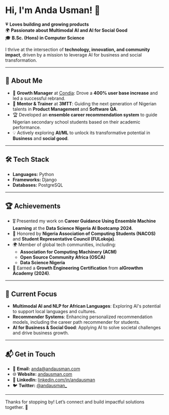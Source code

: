 # Hi, I'm **Anda Usman**! 👋  

💗 **Loves building and growing products**  
🌍 **Passionate about Multimodal AI and AI for Social Good**  
🎓 **B.Sc. (Hons) in Computer Science**  

I thrive at the intersection of **technology, innovation, and community impact**, driven by a mission to leverage AI for business and social transformation.  

---

## 🚀 About Me  

- 🌟 **Growth Manager** at [Condia](https://thecondia.com): Drove a **400% user base increase** and led a successful rebrand.  
- 🔭 **Mentor & Trainer** at **3MTT**: Guiding the next generation of Nigerian talents in **Product Management** and **Software QA**.  
- 🏆 Developed an **ensemble career recommendation system** to guide Nigerian secondary school students based on their academic performance.  
- 💡 Actively exploring **AI/ML** to unlock its transformative potential in **Business** and **social good**.  

---

## 🛠️ Tech Stack  

- **Languages:** Python  
- **Frameworks:** Django  
- **Databases:** PostgreSQL  

---

## 🏆 Achievements  

- 🎖️ Presented my work on **Career Guidance Using Ensemble Machine Learning** at the **Data Science Nigeria AI Bootcamp 2024**.  
- 🏅 Honored by **Nigeria Association of Computing Students (NACOS)** and **Student Representative Council (FULokoja)**.  
- 🌍 Member of global tech communities, including:  
  - **Association for Computing Machinery (ACM)**  
  - **Open Source Community Africa (OSCA)**  
  - **Data Science Nigeria**  
- 🏅 Earned a **Growth Engineering Certification** from **alGrowthm Academy (2024)**.  

---

## 🌱 Current Focus  

- **Multimodal AI and NLP for African Languages**: Exploring AI's potential to support local languages and cultures.  
- **Recommender Systems**: Enhancing personalized recommendation models, including the career path recommender for students.  
- **AI for Business & Social Good**: Applying AI to solve societal challenges and drive business growth.  

---

## 📬 Get in Touch  

- 📧 **Email:** [anda@andausman.com](mailto:anda@andausman.com)  
- 🌐 **Website:** [andausman.com](https://andausman.com)  
- 💼 **LinkedIn:** [linkedin.com/in/andausman](https://linkedin.com/in/andausman)  
- 🐦 **Twitter:** [@andausman_](https://twitter.com/andausman_)  

---



Thanks for stopping by! Let’s connect and build impactful solutions together. 🚀
